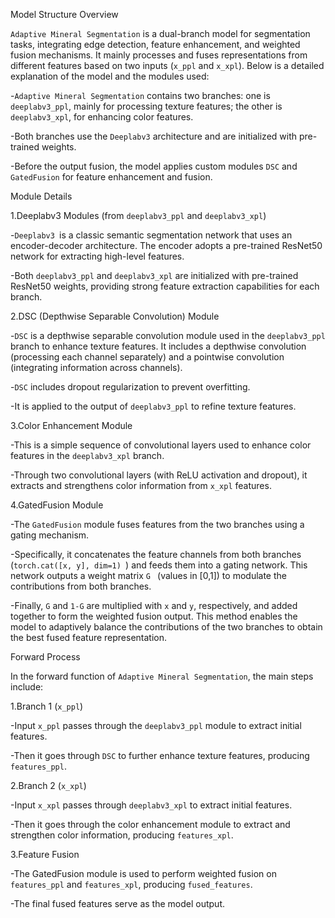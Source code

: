 Model Structure Overview

`Adaptive Mineral Segmentation` is a dual-branch model for segmentation tasks, integrating edge detection, feature enhancement, and weighted fusion mechanisms. It mainly processes and fuses representations from different features based on two inputs (`x_ppl` and `x_xpl`). Below is a detailed explanation of the model and the modules used:

-`Adaptive Mineral Segmentation` contains two branches: one is `deeplabv3_ppl`, mainly for processing texture features; the other is `deeplabv3_xpl`, for enhancing color features.

-Both branches use the `Deeplabv3` architecture and are initialized with pre-trained weights.

-Before the output fusion, the model applies custom modules `DSC` and `GatedFusion` for feature enhancement and fusion.


Module Details

1.Deeplabv3 Modules (from `deeplabv3_ppl` and `deeplabv3_xpl`)

-`Deeplabv3 `is a classic semantic segmentation network that uses an encoder-decoder architecture. The encoder adopts a pre-trained ResNet50 network for extracting high-level features.

-Both `deeplabv3_ppl` and `deeplabv3_xpl` are initialized with pre-trained ResNet50 weights, providing strong feature extraction capabilities for each branch.

2.DSC (Depthwise Separable Convolution) Module

-`DSC` is a depthwise separable convolution module used in the `deeplabv3_ppl` branch to enhance texture features. It includes a depthwise convolution (processing each channel separately) and a pointwise convolution (integrating information across channels).

-`DSC` includes dropout regularization to prevent overfitting.

-It is applied to the output of `deeplabv3_ppl` to refine texture features.

3.Color Enhancement Module

-This is a simple sequence of convolutional layers used to enhance color features in the `deeplabv3_xpl` branch.

-Through two convolutional layers (with ReLU activation and dropout), it extracts and strengthens color information from `x_xpl` features.

4.GatedFusion Module
   
-The `GatedFusion` module fuses features from the two branches using a gating mechanism.

-Specifically, it concatenates the feature channels from both branches (`torch.cat([x, y], dim=1) `) and feeds them into a gating network. This network outputs a weight matrix `G ` (values in [0,1]) to modulate the contributions from both branches.

-Finally, `G` and `1-G` are multiplied with `x` and `y`, respectively, and added together to form the weighted fusion output. This method enables the model to adaptively balance the contributions of the two branches to obtain the best fused feature representation.


Forward Process

In the forward function of `Adaptive Mineral Segmentation`, the main steps include:

1.Branch 1 (`x_ppl`)
   
-Input `x_ppl` passes through the `deeplabv3_ppl` module to extract initial features.

-Then it goes through `DSC` to further enhance texture features, producing `features_ppl`.

2.Branch 2 (`x_xpl`)
   
-Input `x_xpl` passes through `deeplabv3_xpl` to extract initial features.

-Then it goes through the color enhancement module to extract and strengthen color information, producing `features_xpl`.

3.Feature Fusion
   
-The GatedFusion module is used to perform weighted fusion on `features_ppl` and `features_xpl`, producing `fused_features`.

-The final fused features serve as the model output.
